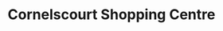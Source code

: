 ---
title: "Cornelscourt Shopping Centre"
url: /dublin/cornelscourt-shopping-centre/
shop: Einkaufszentrum
---